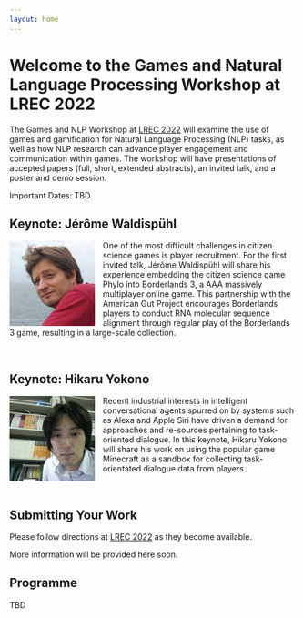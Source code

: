 ```yaml
---
layout: home
---
```


# Welcome to the Games and Natural Language Processing Workshop at LREC 2022

The Games and NLP Workshop at [LREC 2022](https://lrec2022.lrec-conf.org/en/) will examine the use of games and gamification
for Natural Language Processing (NLP) tasks, as well as how NLP research can
advance player engagement and communication within games. The workshop will have
presentations of accepted papers (full, short, extended abstracts), an invited
talk, and a poster and demo session. 

Important Dates: TBD

## Keynote: Jérôme Waldispühl

<img style='float:left; margin-right:1em;' src="jw.png" />

One of the most difficult challenges in citizen science games is player
recruitment.  For the first invited talk, Jérôme Waldispühl will share his
experience  embedding the citizen science game Phylo into Borderlands 3, a AAA
massively multiplayer online game.  This partnership with the American Gut
Project encourages Borderlands players to conduct RNA molecular sequence
alignment through regular play of the Borderlands 3 game, resulting in a
large-scale collection.

<div style='clear:both;'><br /></div>

## Keynote: Hikaru Yokono 

<img style='float:left; margin-right:1em;' src="hy.png" />

Recent industrial interests in intelligent conversational agents spurred on by
systems such as Alexa and Apple Siri have driven a demand for approaches and
re-sources pertaining to task-oriented dialogue.  In this keynote, Hikaru Yokono
will share his work on using the popular game Minecraft as a sandbox for
collecting task-orientated dialogue data from players.

<div style='clear:both;'><br /></div>

## Submitting Your Work

Please follow directions at [LREC 2022](https://lrec2022.lrec-conf.org/en/) as they become available.

More information will be provided here soon.

## Programme

TBD
